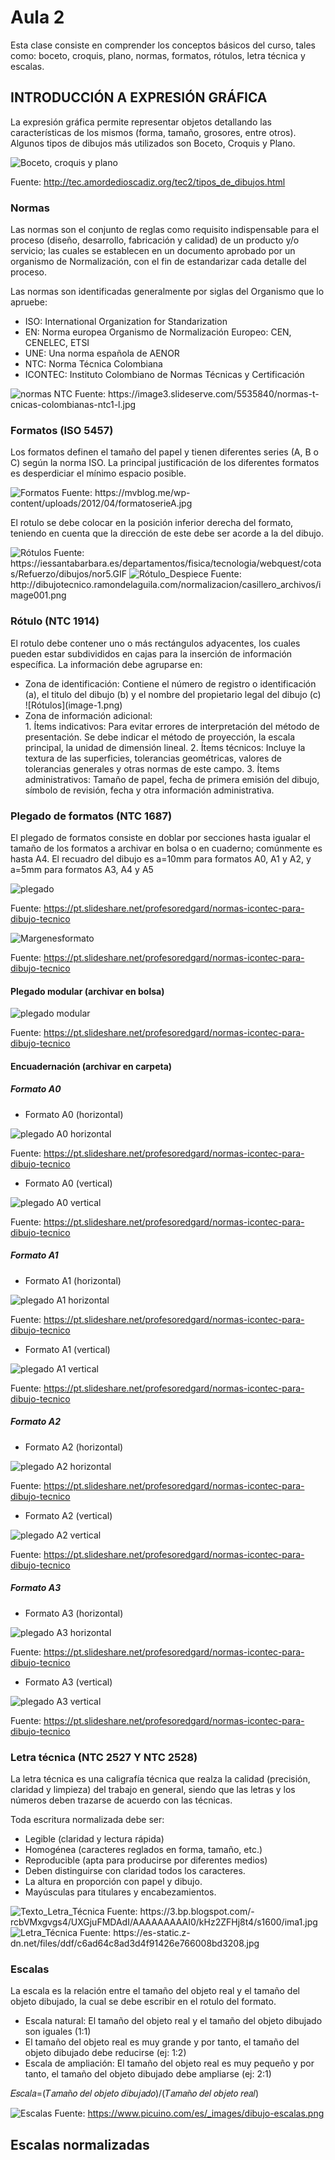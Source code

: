 <h1>Aula 2</h1>

Esta clase consiste en comprender los conceptos básicos del curso, tales como: boceto, croquis, plano, normas, formatos, rótulos, letra técnica y escalas.

<h2>INTRODUCCIÓN A EXPRESIÓN GRÁFICA</h2>

La expresión gráfica permite representar objetos detallando las características de los mismos (forma, tamaño, grosores, entre otros). Algunos tipos de dibujos más utilizados son Boceto, Croquis y Plano.

![Boceto, croquis y plano](image.png)

Fuente: http://tec.amordedioscadiz.org/tec2/tipos_de_dibujos.html 

<h3>Normas</h3>

Las normas son el conjunto de reglas como requisito indispensable para el proceso (diseño, desarrollo, fabricación y calidad) de un producto y/o servicio; las cuales se establecen en un documento aprobado por un organismo de Normalización, con el fin de estandarizar cada detalle del proceso.

Las normas son identificadas generalmente por siglas del Organismo que lo apruebe: 

<ul>
	<li>ISO: International Organization for Standarization</li>
    <li>EN: Norma europea Organismo de Normalización Europeo: CEN, CENELEC, ETSI</li>
    <li>UNE: Una norma española de AENOR</li>
    <li>NTC: Norma Técnica Colombiana</li>
    <li>ICONTEC: Instituto Colombiano de Normas Técnicas y Certificación</li>
</ul>

<img src="https://image3.slideserve.com/5535840/normas-t-cnicas-colombianas-ntc1-l.jpg" alt="normas NTC" caption="Hola"/>
Fuente: https://image3.slideserve.com/5535840/normas-t-cnicas-colombianas-ntc1-l.jpg

<h3>Formatos (ISO 5457)</h3>

Los formatos definen el tamaño del papel y tienen diferentes series (A, B o C) según la norma ISO. La principal justificación de los diferentes formatos es desperdiciar el mínimo espacio posible.

<img src="https://mvblog.me/wp-content/uploads/2012/04/formatoserieA.jpg" alt="Formatos" caption="Hola"/>
Fuente: https://mvblog.me/wp-content/uploads/2012/04/formatoserieA.jpg

El rotulo se debe colocar en la posición inferior derecha del formato, teniendo en cuenta que la dirección de este debe ser acorde a la del dibujo.

<img src="https://iessantabarbara.es/departamentos/fisica/tecnologia/webquest/cotas/Refuerzo/dibujos/nor5.GIF" alt="Rótulos" caption="Hola"/>
Fuente: https://iessantabarbara.es/departamentos/fisica/tecnologia/webquest/cotas/Refuerzo/dibujos/nor5.GIF

<img src="http://dibujotecnico.ramondelaguila.com/normalizacion/casillero_archivos/image001.png" alt="Rótulo_Despiece" caption="Hola"/>
Fuente: http://dibujotecnico.ramondelaguila.com/normalizacion/casillero_archivos/image001.png

<h3>Rótulo (NTC 1914)</h3>

El rotulo debe contener uno o más rectángulos adyacentes, los cuales pueden estar subdivididos en cajas para la inserción de información específica. La información debe agruparse en:

<ul>
	<li>Zona de identificación: Contiene el número de registro o identificación (a), el titulo del dibujo (b) y el nombre del propietario legal del dibujo (c)</li>
    ![Rótulos](image-1.png)
    <li>Zona de información adicional:</li>
        1. Ítems indicativos: Para evitar errores de interpretación del método de presentación. Se debe indicar el método de proyección, la escala principal, la unidad de dimensión lineal.
        2. Ítems técnicos: Incluye la textura de las superficies, tolerancias geométricas, valores de tolerancias generales y otras normas de este campo.
        3. Ítems administrativos: Tamaño de papel, fecha de primera emisión del dibujo, símbolo de revisión, fecha y otra información administrativa.
</ul>

<h3>Plegado de formatos (NTC 1687)</h3>

El plegado de formatos consiste en doblar por secciones hasta igualar el tamaño de los formatos a archivar en bolsa o en cuaderno; comúnmente es hasta A4. El recuadro del dibujo es a=10mm para formatos A0, A1 y A2, y a=5mm para formatos A3, A4 y A5

![plegado](image-2.png)

Fuente: https://pt.slideshare.net/profesoredgard/normas-icontec-para-dibujo-tecnico

![Margenesformato](image-3.png)

Fuente: https://pt.slideshare.net/profesoredgard/normas-icontec-para-dibujo-tecnico

<h4>Plegado modular (archivar en bolsa)</h4>

![plegado modular](image-4.png)

Fuente: https://pt.slideshare.net/profesoredgard/normas-icontec-para-dibujo-tecnico

<h4>Encuadernación (archivar en carpeta)</h4>

<h5>Formato A0</h5>

- Formato A0 (horizontal)

![plegado A0 horizontal](image-5.png)

Fuente: https://pt.slideshare.net/profesoredgard/normas-icontec-para-dibujo-tecnico

- Formato A0 (vertical)

![plegado A0 vertical](image-6.png)

Fuente: https://pt.slideshare.net/profesoredgard/normas-icontec-para-dibujo-tecnico

<h5>Formato A1</h5>

- Formato A1 (horizontal)

![plegado A1 horizontal](image-7.png)

Fuente: https://pt.slideshare.net/profesoredgard/normas-icontec-para-dibujo-tecnico

- Formato A1 (vertical)

![plegado A1 vertical](image-8.png)

Fuente: https://pt.slideshare.net/profesoredgard/normas-icontec-para-dibujo-tecnico

<h5>Formato A2</h5>

- Formato A2 (horizontal)

![plegado A2 horizontal](image-9.png)

Fuente: https://pt.slideshare.net/profesoredgard/normas-icontec-para-dibujo-tecnico

- Formato A2 (vertical)

![plegado A2 vertical](image-10.png)

Fuente: https://pt.slideshare.net/profesoredgard/normas-icontec-para-dibujo-tecnico

<h5>Formato A3</h5>

- Formato A3 (horizontal)

![plegado A3 horizontal](image-11.png)

Fuente: https://pt.slideshare.net/profesoredgard/normas-icontec-para-dibujo-tecnico

- Formato A3 (vertical)

![plegado A3 vertical](image-12.png)

Fuente: https://pt.slideshare.net/profesoredgard/normas-icontec-para-dibujo-tecnico

<h3>Letra técnica (NTC 2527 Y NTC 2528)</h3>

La letra técnica es una caligrafía técnica que realza la calidad (precisión, claridad y limpieza) del trabajo en general, siendo que las letras y los números deben trazarse de acuerdo con las técnicas.

Toda escritura normalizada debe ser:

<ul>
    <li>Legible (claridad y lectura rápida)</li>
    <li>Homogénea (caracteres reglados en forma, tamaño, etc.)</li>
    <li>Reproducible  (apta para producirse por diferentes medios)</li>
    <li>Deben distinguirse con claridad todos los caracteres.</li>
    <li>La altura en proporción con papel y dibujo.</li>
    <li>Mayúsculas para titulares y encabezamientos.</li>
</ul>
<img src="https://3.bp.blogspot.com/-rcbVMxgvgs4/UXGjuFMDAdI/AAAAAAAAAI0/kHz2ZFHj8t4/s1600/ima1.jpg" alt="Texto_Letra_Técnica" caption="Hola"/>
Fuente: https://3.bp.blogspot.com/-rcbVMxgvgs4/UXGjuFMDAdI/AAAAAAAAAI0/kHz2ZFHj8t4/s1600/ima1.jpg

<img src="https://es-static.z-dn.net/files/ddf/c6ad64c8ad3d4f91426e766008bd3208.jpg" alt="Letra_Técnica" caption="Hola"/>
Fuente: https://es-static.z-dn.net/files/ddf/c6ad64c8ad3d4f91426e766008bd3208.jpg

<h3>Escalas</h3>

La escala es la relación entre el tamaño del objeto real y el tamaño del objeto dibujado, la cual se debe escribir en el rotulo del formato.

<ul>
    <li>Escala natural: El tamaño del objeto real y el tamaño del objeto dibujado son iguales (1:1)</li>
    <li>El tamaño del objeto real es muy grande y por tanto, el tamaño del objeto dibujado debe reducirse (ej: 1:2)</li>
    <li>Escala de ampliación: El tamaño del objeto real es muy pequeño y por tanto, el tamaño del objeto dibujado debe ampliarse (ej: 2:1)</li>
</ul>

𝐸𝑠𝑐𝑎𝑙𝑎=(𝑇𝑎𝑚𝑎ñ𝑜 𝑑𝑒𝑙 𝑜𝑏𝑗𝑒𝑡𝑜 𝑑𝑖𝑏𝑢𝑗𝑎𝑑𝑜)/(𝑇𝑎𝑚𝑎ñ𝑜 𝑑𝑒𝑙 𝑜𝑏𝑗𝑒𝑡𝑜 𝑟𝑒𝑎𝑙)

![Escalas](image-13.png)
Fuente: https://www.picuino.com/es/_images/dibujo-escalas.png

<h2>Escalas normalizadas</h2>



